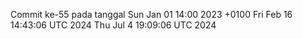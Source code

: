 Commit ke-55 pada tanggal Sun Jan 01 14:00 2023 +0100
Fri Feb 16 14:43:06 UTC 2024
Thu Jul  4 19:09:06 UTC 2024

